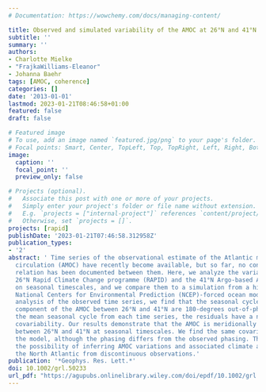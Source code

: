```yaml
---
# Documentation: https://wowchemy.com/docs/managing-content/

title: Observed and simulated variability of the AMOC at 26°N and 41°N
subtitle: ''
summary: ''
authors:
- Charlotte Mielke
- "FrajkaWilliams-Eleanor"
- Johanna Baehr
tags: [AMOC, coherence]
categories: []
date: '2013-01-01'
lastmod: 2023-01-21T08:46:58+01:00
featured: false
draft: false

# Featured image
# To use, add an image named `featured.jpg/png` to your page's folder.
# Focal points: Smart, Center, TopLeft, Top, TopRight, Left, Right, BottomLeft, Bottom, BottomRight.
image:
  caption: ''
  focal_point: ''
  preview_only: false

# Projects (optional).
#   Associate this post with one or more of your projects.
#   Simply enter your project's folder or file name without extension.
#   E.g. `projects = ["internal-project"]` references `content/project/deep-learning/index.md`.
#   Otherwise, set `projects = []`.
projects: [rapid]
publishDate: '2023-01-21T07:46:58.312958Z'
publication_types:
- '2'
abstract: ' Time series of the observational estimate of the Atlantic meridional overturning
  circulation (AMOC) have recently become available, but so far, no contemporaneous
  relation has been documented between them. Here, we analyze the variability of the
  26°N Rapid Climate Change programme (RAPID) and the 41°N Argo-based AMOC estimates
  on seasonal timescales, and we compare them to a simulation from a high-resolution
  National Centers for Environmental Prediction (NCEP)-forced ocean model. In our
  analysis of the observed time series, we find that the seasonal cycles of the non-Ekman
  component of the AMOC between 26°N and 41°N are 180-degrees out-of-phase. Removing
  the mean seasonal cycle from each time series, the residuals have a non-stationary
  covariability. Our results demonstrate that the AMOC is meridionally covariable
  between 26°N and 41°N at seasonal timescales. We find the same covariability in
  the model, although the phasing differs from the observed phasing. This may offer
  the possibility of inferring AMOC variations and associated climate anomalies throughout
  the North Atlantic from discontinuous observations.'
publication: '*Geophys. Res. Lett.*'
doi: 10.1002/grl.50233
url_pdf: "https://agupubs.onlinelibrary.wiley.com/doi/epdf/10.1002/grl.50233"
---
```

